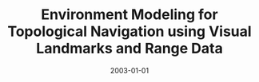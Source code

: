 ---
title: "Environment Modeling for Topological Navigation using Visual Landmarks and Range Data"
collection: publications
permalink: /publication/2003-01-01-Environment-Modeling-for-Topological-Navigation-using-Visual-Landmarks-and-Range-Data
date: 2003-01-01
venue: 'the proceedings of Proc. IEEE Int. Conf. on Robotics and Automation (ICRA)'
citation: ' J. Carbajo,  F. Lerasle,  M. Devy,  J.B. Hayet, &quot;Environment Modeling for Topological Navigation using Visual Landmarks and Range Data.&quot; the proceedings of Proc. IEEE Int. Conf. on Robotics and Automation (ICRA), 2003.'
---
